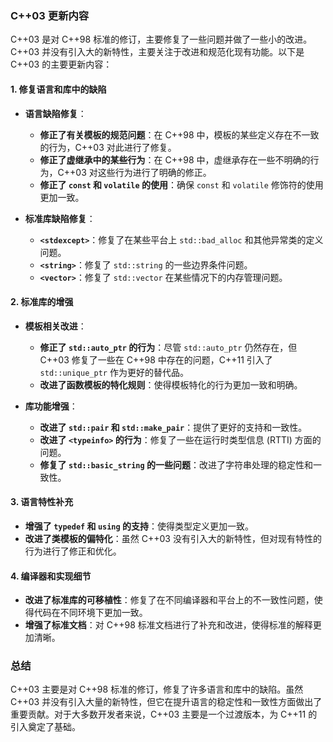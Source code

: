 ### C++03 更新内容

C++03 是对 C++98 标准的修订，主要修复了一些问题并做了一些小的改进。C++03 并没有引入大的新特性，主要关注于改进和规范化现有功能。以下是 C++03 的主要更新内容：

#### 1. **修复语言和库中的缺陷**

- **语言缺陷修复**：
  - **修正了有关模板的规范问题**：在 C++98 中，模板的某些定义存在不一致的行为，C++03 对此进行了修复。
  - **修正了虚继承中的某些行为**：在 C++98 中，虚继承存在一些不明确的行为，C++03 对这些行为进行了明确的修正。
  - **修正了 `const` 和 `volatile` 的使用**：确保 `const` 和 `volatile` 修饰符的使用更加一致。

- **标准库缺陷修复**：
  - **`<stdexcept>`**：修复了在某些平台上 `std::bad_alloc` 和其他异常类的定义问题。
  - **`<string>`**：修复了 `std::string` 的一些边界条件问题。
  - **`<vector>`**：修复了 `std::vector` 在某些情况下的内存管理问题。

#### 2. **标准库的增强**

- **模板相关改进**：
  - **修正了 `std::auto_ptr` 的行为**：尽管 `std::auto_ptr` 仍然存在，但 C++03 修复了一些在 C++98 中存在的问题，C++11 引入了 `std::unique_ptr` 作为更好的替代品。
  - **改进了函数模板的特化规则**：使得模板特化的行为更加一致和明确。

- **库功能增强**：
  - **改进了 `std::pair` 和 `std::make_pair`**：提供了更好的支持和一致性。
  - **改进了 `<typeinfo>` 的行为**：修复了一些在运行时类型信息 (RTTI) 方面的问题。
  - **修复了 `std::basic_string` 的一些问题**：改进了字符串处理的稳定性和一致性。

#### 3. **语言特性补充**

- **增强了 `typedef` 和 `using` 的支持**：使得类型定义更加一致。
- **改进了类模板的偏特化**：虽然 C++03 没有引入大的新特性，但对现有特性的行为进行了修正和优化。

#### 4. **编译器和实现细节**

- **改进了标准库的可移植性**：修复了在不同编译器和平台上的不一致性问题，使得代码在不同环境下更加一致。
- **增强了标准文档**：对 C++98 标准文档进行了补充和改进，使得标准的解释更加清晰。

### 总结

C++03 主要是对 C++98 标准的修订，修复了许多语言和库中的缺陷。虽然 C++03 并没有引入大量的新特性，但它在提升语言的稳定性和一致性方面做出了重要贡献。对于大多数开发者来说，C++03 主要是一个过渡版本，为 C++11 的引入奠定了基础。